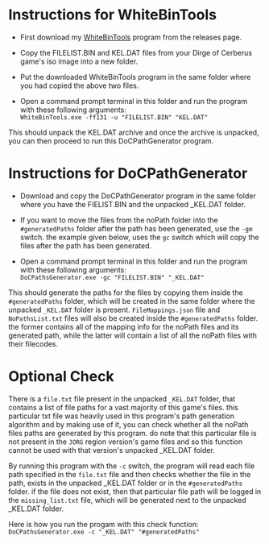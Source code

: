 # Instructions for WhiteBinTools
- First download my [WhiteBinTools](https://github.com/Surihix/WhiteBinTools) program from the releases page.

- Copy the FILELIST.BIN and KEL.DAT files from your Dirge of Cerberus game's iso image into a new folder.

- Put the downloaded WhiteBinTools program in the same folder where you had copied the above two files.

- Open a command prompt terminal in this folder and run the program with these following arguments:
  <br>`` WhiteBinTools.exe -ff131 -u "FILELIST.BIN" "KEL.DAT" ``

This should unpack the KEL.DAT archive and once the archive is unpacked, you can then proceed to run this DoCPathGenerator program.

# Instructions for DoCPathGenerator
- Download and copy the DoCPathGenerator program in the same folder where you have the FIELIST.BIN and the unpacked _KEL.DAT folder. 

- If you want to move the files from the noPath folder into the ``#generatedPaths`` folder after the path has been generated, use the `-gm` switch. the example given below, uses the `gc` switch which will copy the files after the path has been generated.

- Open a command prompt terminal in this folder and run the program with these following arguments:
<br>`` DoCPathsGenerator.exe -gc "FILELIST.BIN" "_KEL.DAT" ``

This should generate the paths for the files by copying them inside the ``#generatedPaths`` folder, which will be created in the same folder where the unpacked ``_KEL.DAT`` folder is present. `FileMappings.json` file and `NoPathsList.txt` files will also be created inside the ``#generatedPaths`` folder. the former contains all of the mapping info for the noPath files and its generated path, while the latter will contain a list of all the noPath files with their filecodes.

# Optional Check
There is a `file.txt` file present in the unpacked `_KEL.DAT` folder, that contains a list of file paths for a vast majority of this game's files. this particular txt file was heavily used in this program's path generation algorithm and by making use of it, you can check whether all the noPath files paths are generated by this program. do note that this particular file is not present in the `JORG` region version's game files and so this function cannot be used with that version's unpacked _KEL.DAT folder.
<br>

By running this program with the `-c` switch, the program will read each file path specified in the `file.txt` file and then checks whether the file in the path, exists in the unpacked _KEL.DAT folder or in the `#generatedPaths` folder. if the file does not exist, then that particular file path will be logged in the `missing_list.txt` file, which will be generated next to the unpacked _KEL.DAT folder.
<br>

Here is how you run the progam with this check function:
<br>`` DoCPathsGenerator.exe -c "_KEL.DAT" "#generatedPaths" ``
